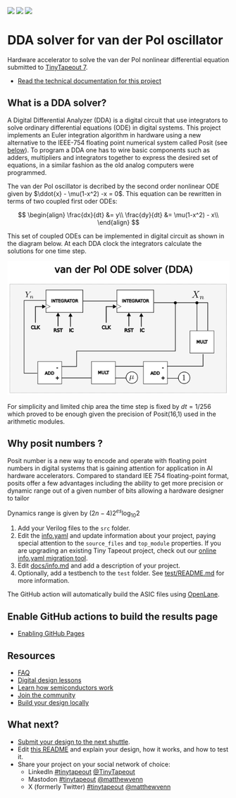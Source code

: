 ![](../../workflows/gds/badge.svg) ![](../../workflows/docs/badge.svg) ![](../../workflows/test/badge.svg)

# DDA solver for van der Pol oscillator

Hardware accelerator to solve the van der Pol nonlinear differential equation submitted to [TinyTapeout 7](https://tinytapeout.com). 
- [Read the technical documentation for this project](docs/info.md)

## What is a DDA solver?

A Digital Differential Analyzer (DDA) is a digital circuit that use integrators to solve ordinary differential equations (ODE) in digital systems. This project implements an Euler integration algorithm in hardware using a new alternative to the IEEE-754 floating point numerical system called Posit (see [below](#why-posit-numbers)). To program a DDA one has to wire basic components such as adders, multipliers and integrators together to express the desired set of equations, in a similar fashion as the old analog computers were programmed. 

The van der Pol oscillator is decribed by the second order nonlinear ODE given by $\ddot{x} - \mu(1-x^2) -x = 0$. This equation can be rewritten in terms of two coupled first oder ODEs:

$$
\begin{align}
\frac{dx}{dt} &= y\\
\frac{dy}{dt} &= \mu(1-x^2) - x\\
\end{align}
$$

This set of coupled ODEs can be implemented in digital circuit as shown in the diagram below. At each DDA clock the integrators calculate the solutions for one time step.


![image](van_der_pol_dda.png)

For simplicity and limited chip area the time step is fixed by $dt = 1/256$ which proved to be enough given the precision of Posit(16,1) used in the arithmetic modules.

## Why posit numbers ?

Posit number is a new way to encode and operate with floating point numbers in digital systems that is gaining attention for application in AI hardware accelerators. Compared to standard IEE 754 floating-point format, posits offer a few advantages including the ability to get more precision or dynamic range out of a given number of bits allowing a hardware designer to tailor 


Dynamics range is given by $(2n-4)2^{es}\log_{10}2$

1. Add your Verilog files to the `src` folder.
2. Edit the [info.yaml](info.yaml) and update information about your project, paying special attention to the `source_files` and `top_module` properties. If you are upgrading an existing Tiny Tapeout project, check out our [online info.yaml migration tool](https://tinytapeout.github.io/tt-yaml-upgrade-tool/).
3. Edit [docs/info.md](docs/info.md) and add a description of your project.
4. Optionally, add a testbench to the `test` folder. See [test/README.md](test/README.md) for more information.

The GitHub action will automatically build the ASIC files using [OpenLane](https://www.zerotoasiccourse.com/terminology/openlane/).

## Enable GitHub actions to build the results page

- [Enabling GitHub Pages](https://tinytapeout.com/faq/#my-github-action-is-failing-on-the-pages-part)

## Resources

- [FAQ](https://tinytapeout.com/faq/)
- [Digital design lessons](https://tinytapeout.com/digital_design/)
- [Learn how semiconductors work](https://tinytapeout.com/siliwiz/)
- [Join the community](https://tinytapeout.com/discord)
- [Build your design locally](https://docs.google.com/document/d/1aUUZ1jthRpg4QURIIyzlOaPWlmQzr-jBn3wZipVUPt4)

## What next?

- [Submit your design to the next shuttle](https://app.tinytapeout.com/).
- Edit [this README](README.md) and explain your design, how it works, and how to test it.
- Share your project on your social network of choice:
  - LinkedIn [#tinytapeout](https://www.linkedin.com/search/results/content/?keywords=%23tinytapeout) [@TinyTapeout](https://www.linkedin.com/company/100708654/)
  - Mastodon [#tinytapeout](https://chaos.social/tags/tinytapeout) [@matthewvenn](https://chaos.social/@matthewvenn)
  - X (formerly Twitter) [#tinytapeout](https://twitter.com/hashtag/tinytapeout) [@matthewvenn](https://twitter.com/matthewvenn)
